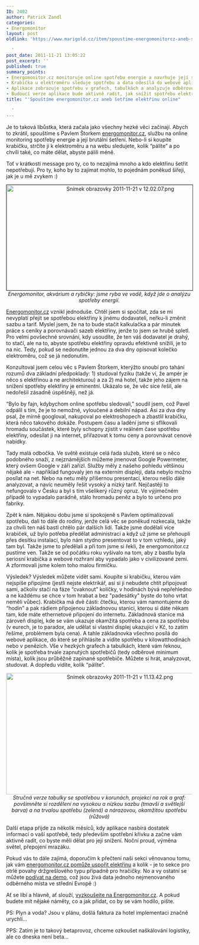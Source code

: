 ```yaml
---
ID: 2402
author: Patrick Zandl
categories:
- Energomonitor
layout: post
oldlink: 'https://www.marigold.cz/item/spoustime-energomonitorcz-aneb-setrime-elektrinu-online

  '
post_date: 2011-11-21 13:05:22
post_excerpt: ''
published: true
summary_points:
- Energomonitor.cz monitoruje online spotřebu energie a navrhuje její snížení.
- Krabička u elektroměru sleduje spotřebu a data odesílá do webové aplikace.
- Aplikace zobrazuje spotřebu v grafech, tabulkách a analyzuje odběrové minimum.
- Budoucí verze aplikace bude aktivně radit, jak snížit spotřebu elektřiny.
title: "'Spouštíme energomonitor.cz aneb šetříme elektřinu online"

  '
---
```


Je to taková libůstka, která začala jako všechny hezké věci začínají. Abych to zkrátil, spouštíme s Pavlem Štorkem <a href="http://www.energomonitor.cz/?utm_source=Marigold&utm_medium=text&utm_campaign=Start">energomonitor.cz</a>, službu na online monitoring spotřeby energie a její brutální šetření. Nebo-li si koupíte krabičku, strčíte ji k elektroměru a na webu sledujete, kolik “pálíte” a po chvíli také, co máte dělat, abyste pálili méně. 

Toť v krátkosti message pro ty, co to nezajímá mnoho a kdo elektřinu šetřit nepotřebují. Pro ty, koho by to zajímat mohlo, to pojednám poněkud šířeji, jak je u mě zvykem :)

<div style="text-align:center;"><a href="http://www.energomonitor.cz/?utm_source=Marigold&utm_medium=text&utm_campaign=Akvarium"><img src="http://www.marigold.cz/wp-content/uploads/snimek-obrazovky-2011-11-21-v120207.png" alt="Snímek obrazovky 2011-11-21 v 12.02.07.png" border="1" width="600" height="285" /></a><br /><em>Energomonitor, akvárium a rybičky: jsme ryba ve vodě, když jde o analýzu spotřeby energií.</em></div>

<a href="http://www.energomonitor.cz/?utm_source=Marigold&utm_medium=text&utm_campaign=Start">Energomonitor.cz</a> vznikl jednoduše. Chtěl jsem si spočítat, zda se mi nevyplatí přejít se spotřebou elektřiny k jinému dodavateli, neřku-li změnit sazbu a tarif. Myslel jsem, že na to bude stačit kalkulačka a pár minutek práce s ceníky a porovnávači sazeb elektřiny, jenže to jsem se hrubě spletl. Pro velmi povšechné srovnání, kdy usoudíte, že ten váš dodavatel je drahý, to stačí, ale na to, abyste spotřebu elektřiny opravdu efektivně snížili, je to na nic. Tedy, pokud se nedonutíte jednou za dva dny opisovat kolečko elektroměru, což se já nedonutím. 

Konzultoval jsem celou věc s Pavlem Štorkem, kterýžto snoubí pro tahání rozumů dva základní předpoklady: 1) studoval fyziku (takže ví, že ampér je něco s elektřinou a ne architekturou) a za 2) má hotel, takže jeho zájem na snížení spotřeby elektřiny je eminentní. Ukázalo se, že věc sice řešil, ale nedořešil zásadně úspěšněji, než já. 

“Bylo by fajn, kdybychom online spotřebu sledovali,” soudil jsem, což Pavel odpálil s tím, že je to nemožné, vyloučené a debilní nápad. Asi za dva dny psal, že mírně googloval, nakupoval po elektroshopech a zbastlil krabičku, která něco takového dokáže. Postupem času a ladění jsme si sflikovali hromadu součástek, které byly schopny zjistit v reálném čase spotřebu elektřiny, odesílat ji na internet, přiřazovat k tomu ceny a porovnávat cenové nabídky. 

Tady malá odbočka. Ve světě existuje celá řada služeb, které se o něco podobného snaží, z nejznámějších můžeme jmenovat Google Powermeter, který ovšem Google v září zařízl. Služby měly z našeho pohledu většinou nějaké ale - například fungovaly jen na externím displeji, data nebylo možno posílat na net. Nebo na netu měly příšernou presentaci, kterou nešlo dále analyzovat, a navíc neuměly řešit vysoký a nízký tarif. Nejčastěji to nefungovalo v Česku a byl s tím všelikerý různý opruz. Ve výjimečném případě to vypadalo parádně, stálo hromadu peněz a bylo to určeno pro fabriky. 

Zpět k nám. Nějakou dobu jsme si spokojeně s Pavlem optimalizovali spotřebu, dali to dále do rodiny, jenže celá věc se poněkud rozkecala, takže za chvíli ten náš bastl chtělo pár dalších lidí. Takže jsme dodělali více krabiček, už bylo potřeba předělat administraci a když už jsme se přehoupli přes desítku instalací, bylo nám stydno presentovat to v tom vzhledu, jaký tam byl. Takže jsme to předělali a při tom jsme si řekli, že energomonitor.cz pustíme ven. Takže se od počátku roku vyšívalo na tom, aby z bastlu byla seriosní krabička a webové rozhraní aby vypadalo jako v civilizované zemi. A zformovali jsme kolem toho malou firmičku.

Výsledek? Výsledek můžete vidět sami. Koupíte si krabičku, kterou vám nejspíše připojíme (jestli nejste elektrikář, asi si ji nebudete chtít připojovat sami, ačkoliv stačí na fáze “cvaknout” kolíčky, v hodinách bývá nepřehledno a ne každému se chce v tom hrabat a bez "padesátky" byste do toho vrtat neměli vůbec). Krabička má dvě části: čtečku, kterou vám namontujeme do “hodin” a pak rádiem připojenou základnovou stanici, kterou si dáte někam tam, kde máte ethernetové připojení do internetu. Základnová stanice má zároveň displej, kde se vám ukazuje okamžitá spotřeba a cena za spotřebu (v eurech, je to paradox, ale udělat si vlastní displej ukazující v Kč, to zatím řešíme, problémem byla cena). A tahle základnovka všechno posílá do webové aplikace, do které se přihlásíte a vidíte spotřebu v kilowatthodinách nebo v penězích. Vše v hezkých grafech a tabulkách, které vám řeknou, kolik je spotřeba trvale zapnutých spotřebičů (tedy odběrové minimum místa), kolik jsou průběžně zapínané spotřebiče. Můžete si hrát, analyzovat, studovat. A dopředu vidíte, kolik “pálíte”.

<div style="text-align:center;"><img src="http://www.marigold.cz/wp-content/uploads/snimek-obrazovky-2011-11-21-v111342.png" alt="Snímek obrazovky 2011-11-21 v 11.13.42.png" border="0" width="600" height="328" /><br /><em>Stručná verze tabulky se spotřebou v korunách, projekcí na rok a graf: povšimněte si rozdělení na vysokou a nízkou sazbu (tmavší a světlejší barva) a na trvalou spotřebu (zelená) a nárazovou, okamžitou spotřebu (růžová)</em></div>

Další etapa přijde za několik měsíců, kdy aplikace nasbírá dostatek informací o vaší spotřebě, tedy především spotřební křivku a začne vám aktivně radit, co byste měli dělat pro její snížení. Noční proud, výměna světel, přepojení mrazáku. 

Pokud vás to dále zajímá, doporučím k přečtení naši sekci věnovanou tomu, jak vám <a href="http://www.energomonitor.cz/cim-se-setri/?utm_source=Marigold&utm_medium=text&utm_campaign=KolikUsetrit">energomonitor.cz pomůže uspořit elektřinu</a> a kolik - je to sekce pro otrlé povahy držgrešlového typu případně pro hračičky. No a vy ostatní se můžete <a href="http://www.energomonitor.cz/demo/?utm_source=Marigold&utm_medium=text&utm_campaign=Demo">podívat na demo</a>, což jsou živá data jednoho nejmenovaného odběrného místa ve střední Evropě :)

Ať se líbí a hlavně, ať slouží, <a href="http://www.energomonitor.cz/?utm_source=Marigold&utm_medium=text&utm_campaign=Start">vyzkoušejte na Energomonitor.cz</a>. A pokud budete mít nějaké náměty, co a jak přidat, co by se vám hodilo, pište. 

PS: Plyn a voda? Jsou v plánu, došlá faktura za hotel implementaci značně urychlí...

PPS: Zatím je to takový betaprovoz, chceme ozkoušet naškálování logistiky, ale co dneska není beta…